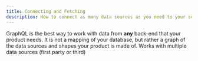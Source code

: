 ```yaml
---
title: Connecting and Fetching
description: How to connect as many data sources as you need to your schema
---
```


GraphQL is the best way to work with data from **any** back-end that your product needs. It is not a mapping of your database, but rather a graph of the data sources and shapes your product is made of. Works with multiple data sources (first party or third)